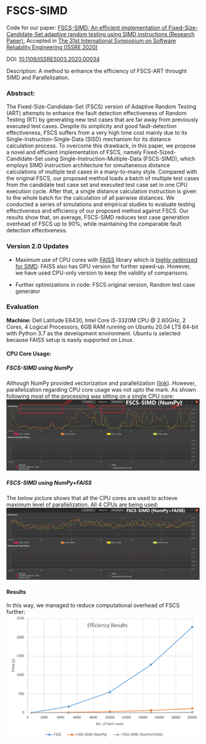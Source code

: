 # FSCS-SIMD
Code for our paper:
[FSCS-SIMD: An efficient implementation of Fixed-Size-Candidate-Set adaptive random testing using SIMD instructions (Research Paper)](https://ieeexplore.ieee.org/document/9251093), Accepted in [The 31st International Symposium on Software Reliability Engineering (ISSRE 2020)](https://ieeexplore.ieee.org/xpl/conhome/9250925/proceeding)

DOI: [10.1109/ISSRE5003.2020.00034](https://doi.org/10.1109/ISSRE5003.2020.00034)
 
Description: A method to enhance the efficiency of FSCS-ART throught SIMD and Parallelization.

### Abstract:
The Fixed-Size-Candidate-Set (FSCS) version of Adaptive Random Testing (ART) attempts to enhance the fault detection effectiveness of Random Testing (RT) by generating new test cases that are far away from previously executed test cases. Despite its simplicity and good fault-detection effectiveness, FSCS suffers from a very high time cost mainly due to its Single-Instruction-Single-Data (SISD) mechanism for its distance calculation process. To overcome this drawback, in this paper, we propose a novel and efficient implementation of FSCS, namely Fixed-Sized-Candidate-Set using Single-Instruction-Multiple-Data (FSCS-SIMD), which employs SIMD instruction architecture for simultaneous distance calculations of multiple test cases in a many-to-many style. Compared with the original FSCS, our proposed method loads a batch of multiple test cases from the candidate test case set and executed test case set in one CPU execution cycle. After that, a single distance calculation instruction is given to the whole batch for the calculation of all pairwise distances. We conducted a series of simulations and empirical studies to evaluate testing effectiveness and efficiency of our proposed method against FSCS. Our results show that, on average, FSCS-SIMD reduces test case generation overhead of FSCS up to 90%, while maintaining the comparable fault detection effectiveness.


### Version 2.0 Updates

+ Maximum use of CPU cores with [FAISS](https://github.com/facebookresearch/faiss) library which is [highly optimized for SIMD](https://speakerdeck.com/matsui_528/cvpr20-tutorial-billion-scale-approximate-nearest-neighbor-search?slide=13). FAISS also has GPU version for further speed-up. However, we have used CPU-only version to keep the validity of comparisons. 

+ Further optimizations in code: FSCS original version, Random test case generator

### Evaluation
**Machine:** Dell Latitude E6430, Intel Core i5-3320M CPU @ 2.60GHz, 2 Cores, 4 Logical Processors, 6GB RAM running on Ubuntu 20.04 LTS 64-bit with Python 3.7 as the development environment. Ubuntu is selected because FAISS setup is easily supported on Linux.

#### CPU Core Usage:

##### FSCS-SIMD using NumPy
Although NumPy provided vectorization and parallelization ([link](https://stackoverflow.com/questions/44944367/are-numpys-basic-operations-vectorized-i-e-do-they-use-simd-operations)). However, parallelization regarding CPU core usage was not upto the mark. As shown following most of the processing was sitting on a single CPU core:
![alt text](results/FSCS-SIMD(NumPy).png "Title")

##### FSCS-SIMD using NumPy+FAISS
The below picture shows that all the CPU cores are used to achieve maximum level of parallelization. All 4 CPUs are being used:
![alt text](results/FSCS-SIMD(NumPy+FAISS).png "Title")

#### Results
In this way, we managed to reduce computational overhead of FSCS further:
![alt text](results/results.png "Title")


